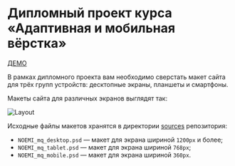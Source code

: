 # Дипломный проект курса «Адаптивная и мобильная вёрстка»

[ДЕМО](https://natalia-smyslova.github.io/mq-diplom/)

В рамках дипломного проекта вам необходимо сверстать макет сайта для трёх групп устройств: десктопные экраны, планшеты и смартфоны.

Макеты сайта для различных экранов выглядят так:

![Layout](https://github.com/natalia-smyslova/mq-diploma/raw/master/img/layouts.jpg)

Исходные файлы макетов хранятся в директории [sources](https://github.com/natalia-smyslova/mq-diploma/tree/master/sources) репозитория:

- `NOEMI_mq_desktop.psd` — макет для экрана шириной `1200px` и более;
- `NOEMI_mq_tablet.psd` — макет для экрана шириной `768px`;
- `NOEMI_mq_mobile.psd` — макет для экрана шириной `360px`.
